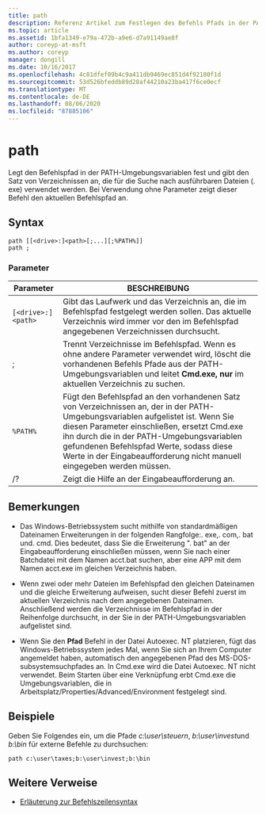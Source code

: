 ```yaml
---
title: path
description: Referenz Artikel zum Festlegen des Befehls Pfads in der PATH-Umgebungsvariablen, der den Satz von Verzeichnissen angibt, die für die Suche nach ausführbaren Dateien (. exe) verwendet werden.
ms.topic: article
ms.assetid: 1bfa1349-e79a-472b-a9e6-d7a91149ae8f
author: coreyp-at-msft
ms.author: coreyp
manager: dongill
ms.date: 10/16/2017
ms.openlocfilehash: 4c81dfef09b4c9a411db9469ec851d4f92180f1d
ms.sourcegitcommit: 53d526bfeddb89d28af44210a23ba417f6ce0ecf
ms.translationtype: MT
ms.contentlocale: de-DE
ms.lasthandoff: 08/06/2020
ms.locfileid: "87885106"
---
```

# <a name="path"></a>path

Legt den Befehlspfad in der PATH-Umgebungsvariablen fest und gibt den Satz von Verzeichnissen an, die für die Suche nach ausführbaren Dateien (. exe) verwendet werden. Bei Verwendung ohne Parameter zeigt dieser Befehl den aktuellen Befehlspfad an.

## <a name="syntax"></a>Syntax

```
path [[<drive>:]<path>[;...][;%PATH%]]
path ;
```

### <a name="parameters"></a>Parameter

| Parameter | BESCHREIBUNG |
|--|--|
| `[<drive>:]<path>` | Gibt das Laufwerk und das Verzeichnis an, die im Befehlspfad festgelegt werden sollen. Das aktuelle Verzeichnis wird immer vor den im Befehlspfad angegebenen Verzeichnissen durchsucht. |
| ; | Trennt Verzeichnisse im Befehlspfad. Wenn es ohne andere Parameter verwendet wird, löscht die vorhandenen Befehls Pfade aus der PATH-Umgebungsvariablen und leitet **Cmd.exe, nur** im aktuellen Verzeichnis zu suchen. |
| `%PATH%` | Fügt den Befehlspfad an den vorhandenen Satz von Verzeichnissen an, der in der PATH-Umgebungsvariablen aufgelistet ist. Wenn Sie diesen Parameter einschließen, ersetzt Cmd.exe ihn durch die in der PATH-Umgebungsvariablen gefundenen Befehlspfad Werte, sodass diese Werte in der Eingabeaufforderung nicht manuell eingegeben werden müssen. |
| /? | Zeigt die Hilfe an der Eingabeaufforderung an. |

## <a name="remarks"></a>Bemerkungen


- Das Windows-Betriebssystem sucht mithilfe von standardmäßigen Dateinamen Erweiterungen in der folgenden Rangfolge:. exe,. com,. bat und. cmd. Dies bedeutet, dass Sie die Erweiterung ". bat" an der Eingabeaufforderung einschließen müssen, wenn Sie nach einer Batchdatei mit dem Namen acct.bat suchen, aber eine APP mit dem Namen acct.exe im gleichen Verzeichnis haben.

- Wenn zwei oder mehr Dateien im Befehlspfad den gleichen Dateinamen und die gleiche Erweiterung aufweisen, sucht dieser Befehl zuerst im aktuellen Verzeichnis nach dem angegebenen Dateinamen. Anschließend werden die Verzeichnisse im Befehlspfad in der Reihenfolge durchsucht, in der Sie in der PATH-Umgebungsvariablen aufgelistet sind.

- Wenn Sie den **Pfad** Befehl in der Datei Autoexec. NT platzieren, fügt das Windows-Betriebssystem jedes Mal, wenn Sie sich an Ihrem Computer angemeldet haben, automatisch den angegebenen Pfad des MS-DOS-subsystemsuchpfades an. In Cmd.exe wird die Datei Autoexec. NT nicht verwendet. Beim Starten über eine Verknüpfung erbt Cmd.exe die Umgebungsvariablen, die in Arbeitsplatz/Properties/Advanced/Environment festgelegt sind.

## <a name="examples"></a>Beispiele

Geben Sie Folgendes ein, um die Pfade *c:\user\steuern*, *b:\user\invest*und *b:\bin* für externe Befehle zu durchsuchen:

```
path c:\user\taxes;b:\user\invest;b:\bin
```

## <a name="additional-references"></a>Weitere Verweise

- [Erläuterung zur Befehlszeilensyntax](command-line-syntax-key.md)
